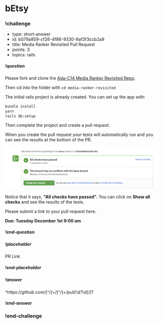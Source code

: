 # bEtsy

<!-- >>>>>>>>>>>>>>>>>>>>>> BEGIN CHALLENGE >>>>>>>>>>>>>>>>>>>>>> -->
<!-- Replace everything in square brackets [] and remove brackets  -->


### !challenge

* type: short-answer
* id: b079a859-cf26-4f86-9330-9af3f3ccb2a9
* title: Media Ranker Revisited Pull Request
* points: 3
* topics: rails

##### !question

Please fork and clone the [Ada-C14 Media Ranker Revisited Repo](https://github.com/Ada-C14/media-ranker-revisited).

Then cd into the folder with `cd media-ranker-revisited`

The initial rails project is already created.  You can set up the app with:

```
bundle install
yarn
rails db:setup
```

Then complete the project and create a pull request. 

When you create the pull request your tests will automatically run and you can see the results at the bottom of the PR.

![Pull Request](images/automatic-tests.png)

Notice that it says, **"All checks have passed".** You can  click on **Show all checks** and see the results of the tests.

Please submit a link to your pull request here.

**Due:  Tuesday December 1st 9:00 am**

##### !end-question

##### !placeholder

PR Link

##### !end-placeholder

##### !answer

^https:\/\/github\.com\/[^\/]+\/[^\/]+\/pull\/\d?\d[\/]?

##### !end-answer

<!-- other optional sections -->
<!-- !hint - !end-hint (markdown, users can see after a failed attempt) -->
<!-- !rubric - !end-rubric (markdown, instructors can see while scoring a checkpoint) -->
<!-- !explanation - !end-explanation (markdown, students can see after answering correctly) -->

### !end-challenge

<!-- ======================= END CHALLENGE ======================= -->
